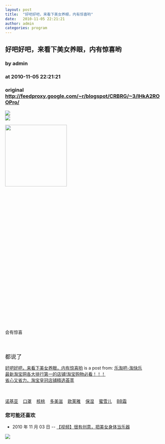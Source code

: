 ```yaml
---
layout: post
title:  "好吧好吧，来看下美女养眼，内有惊喜哟"
date:   2010-11-05 22:21:21
author: admin
categories: program
---
```


## 好吧好吧，来看下美女养眼，内有惊喜哟
### by admin
### at 2010-11-05 22:21:21
### original <http://feedproxy.google.com/~r/blogspot/CRBRG/~3/IHkA2ROOPro/>

<p><a href="http://feedads.g.doubleclick.net/~a/xuzLo2yy6ppj3n4AMaXAF3QzaMU/0/da"><img src="http://feedads.g.doubleclick.net/~a/xuzLo2yy6ppj3n4AMaXAF3QzaMU/0/di" border="0" ismap></a><br>
<a href="http://feedads.g.doubleclick.net/~a/xuzLo2yy6ppj3n4AMaXAF3QzaMU/1/da"><img src="http://feedads.g.doubleclick.net/~a/xuzLo2yy6ppj3n4AMaXAF3QzaMU/1/di" border="0" ismap></a></p><a href="http://haibao.huoban.taobao.com/tms/topic.php?pid=mm_14340546_0_0&amp;eventid=101472"><img src="http://img.alimama.cn/cms/images/1274448255135.jpg" style="width:200px;height:200px"></a><p><img src="http://himg2.huanqiu.com/attachment2010/101101/zip1288578678/1288578678_1.jpg" alt=""></p>
<p><img src="http://himg2.huanqiu.com/attachment2010/101101/zip1288578678/1288578678_2.jpg" alt=""></p>
<p><img src="http://himg2.huanqiu.com/attachment2010/101101/zip1288578678/1288578678_3.jpg" alt=""></p>
<p><img src="http://himg2.huanqiu.com/attachment2010/101101/zip1288578678/1288578678_5.jpg" alt=""></p>
<p><img src="http://himg2.huanqiu.com/attachment2010/101101/zip1288578678/1288578678_6.jpg" alt=""></p>
<p><img src="http://himg2.huanqiu.com/attachment2010/101101/zip1288578678/1288578678_7.jpg" alt=""></p>
<p><img src="http://himg2.huanqiu.com/attachment2010/101101/zip1288578678/1288578678_0.jpg" alt=""></p>
<p><img src="http://himg2.huanqiu.com/attachment2010/101101/zip1288578678/1288578678_9.jpg" alt=""></p>
<p><img src="http://himg2.huanqiu.com/attachment2010/101101/zip1288578678/1288578678_10.jpg" alt=""></p>
<p><img src="http://himg2.huanqiu.com/attachment2010/101101/zip1288578678/1288578678_11.jpg" alt=""></p>
<p><img src="http://himg2.huanqiu.com/attachment2010/101101/zip1288578678/1288578678_13.jpg" alt=""></p>
<p><img src="http://himg2.huanqiu.com/attachment2010/101101/zip1288578678/1288578678_14.jpg" alt=""></p>
<p><img src="http://himg2.huanqiu.com/attachment2010/101101/zip1288578678/1288578678_15.jpg" alt=""></p>
<p><img src="http://himg2.huanqiu.com/attachment2010/101101/zip1288578678/1288578678_16.jpg" alt=""></p>
<p><img src="http://himg2.huanqiu.com/attachment2010/101101/zip1288578678/1288578678_18.jpg" alt=""></p>
<p><img src="http://himg2.huanqiu.com/attachment2010/101101/zip1288578678/1288578678_19.jpg" alt=""></p>
<p><img src="http://himg2.huanqiu.com/attachment2010/101101/zip1288578678/1288578678_20.jpg" alt=""></p>
<p><img src="http://himg2.huanqiu.com/attachment2010/101101/zip1288578678/1288578678_21.jpg" alt=""></p>
<p><img src="http://himg2.huanqiu.com/attachment2010/101101/zip1288578678/1288578678_22.jpg" alt=""></p>
<p><img src="http://himg2.huanqiu.com/attachment2010/101101/zip1288578678/1288578678_23.jpg" alt=""></p>
<p><img src="http://himg2.huanqiu.com/attachment2010/101101/zip1288578678/1288578678_24.jpg" alt=""></p>
<p><img src="http://himg2.huanqiu.com/attachment2010/101101/zip1288578678/1288578678_25.jpg" alt=""></p>
<p><img src="http://himg2.huanqiu.com/attachment2010/101101/zip1288578678/1288578678_26.jpg" alt=""></p>
<p><img src="http://himg2.huanqiu.com/attachment2010/101101/zip1288578678/1288578678_27.jpg" alt=""></p>
<p><img src="http://himg2.huanqiu.com/attachment2010/101101/zip1288578678/1288578678_28.jpg" alt=""></p>
<p><img src="http://himg2.huanqiu.com/attachment2010/101101/zip1288578678/1288578678_29.jpg" alt=""></p>
<p><img src="http://himg2.huanqiu.com/attachment2010/101101/zip1288578678/1288578678_30.jpg" alt=""></p>
<p><img src="http://himg2.huanqiu.com/attachment2010/101101/zip1288578678/1288578678_31.jpg" alt=""></p>
<p><img src="http://himg2.huanqiu.com/attachment2010/101101/zip1288578678/1288578678_32.jpg" alt=""></p>
<p><img src="http://himg2.huanqiu.com/attachment2010/101101/zip1288578678/1288578678_33.jpg" alt=""></p>
<p><img src="http://himg2.huanqiu.com/attachment2010/101101/zip1288578678/1288578678_35.jpg" alt=""></p>
<p><img src="http://himg2.huanqiu.com/attachment2010/101101/zip1288578678/1288578678_37.jpg" alt=""></p>
<p>会有惊喜</p>
<p><img src="http://pic.dc.yesky.com/imagelist/08/18/8582423_m_8582425_7306.jpg" alt=""></p>
<p><img src="http://www.qq510.net/uploads/allimg/101027/0915044V2-0.jpg" alt=""></p>
<p><img src="http://img1.iqilu.com/ed/10/06/07/2/41_100607091338_1.jpg" alt=""></p>
<p><span style="font-size:large">都说了 </span></p>
<p><a href="http://letaoba.info/?p=1579">好吧好吧，来看下美女养眼，内有惊喜哟</a> is a post from: <a href="http://letaoba.info">乐淘吧-淘快乐</a><br>
<a href="http://letaoba.info/?p=947">最新淘宝网各大排行第一的店铺!淘宝购物必看！！！</a><br>
<a href="http://pindao.huoban.taobao.com/tms/channel/huangguan.htm?pid=mm_14340546_0_0&amp;eventid=101858">省心又省力，淘宝皇冠店铺精选荟萃
</a>

</p>
<br><br><a href="http://search8.taobao.com/browse/search_auction.htm?q=%C5%B5%BB%F9%D1%C7&amp;pid=mm_14340546_0_0&amp;search_type=auction&amp;commend=all&amp;at_topsearch=1&amp;unid=12004702blog">诺基亚</a>    <a href="http://search8.taobao.com/browse/search_auction.htm?q=%BF%DA%D5%D6&amp;pid=mm_14340546_0_0&amp;search_type=auction&amp;commend=all&amp;at_topsearch=1&amp;unid=12004702blog">口罩</a>    <a href="http://search8.taobao.com/browse/search_auction.htm?q=%BA%CB%CC%D2&amp;pid=mm_14340546_0_0&amp;search_type=auction&amp;commend=all&amp;at_topsearch=1&amp;unid=12004702blog">核桃</a>    <a href="http://search8.taobao.com/browse/search_auction.htm?q=%B6%E0%C3%C0%D7%CC&amp;pid=mm_14340546_0_0&amp;search_type=auction&amp;commend=all&amp;at_topsearch=1&amp;unid=12004702blog">多美滋</a>    <a href="http://search8.taobao.com/browse/search_auction.htm?q=%C5%B7%C0%B3%D1%C5&amp;pid=mm_14340546_0_0&amp;search_type=auction&amp;commend=all&amp;at_topsearch=1&amp;unid=12004702blog">欧莱雅</a>    <a href="http://search8.taobao.com/browse/search_auction.htm?q=%B1%A3%CA%AA&amp;pid=mm_14340546_0_0&amp;search_type=auction&amp;commend=all&amp;at_topsearch=1&amp;unid=12004702blog">保湿</a>    <a href="http://search8.taobao.com/browse/search_auction.htm?q=%C3%DB%D1%A9%B6%F9&amp;pid=mm_14340546_0_0&amp;search_type=auction&amp;commend=all&amp;at_topsearch=1&amp;unid=12004702blog">蜜雪儿</a>    <a href="http://search8.taobao.com/browse/search_auction.htm?q=BB%CB%AA&amp;pid=mm_14340546_0_0&amp;search_type=auction&amp;commend=all&amp;at_topsearch=1&amp;unid=12004702blog">BB霜</a>    <h3>您可能还喜欢</h3><ul><li>2010 年 11 月 03 日 -- <a href="http://letaoba.info/?p=1208" title="【视频】很有创意，把美女身体当乐器">【视频】很有创意，把美女身体当乐器</a></li></ul><div>
<a href="http://feeds.feedburner.com/~ff/blogspot/CRBRG?a=IHkA2ROOPro:BjYgyEcTvGc:yIl2AUoC8zA"><img src="http://feeds.feedburner.com/~ff/blogspot/CRBRG?d=yIl2AUoC8zA" border="0"></a>
</div><img src="http://feeds.feedburner.com/~r/blogspot/CRBRG/~4/IHkA2ROOPro" height="1" width="1">